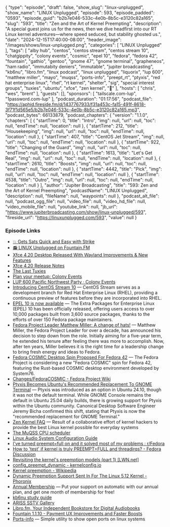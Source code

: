 {
  "type": "episode",
  "draft": false,
  "show_slug": "linux-unplugged",
  "show_name": "LINUX Unplugged",
  "episode": 593,
  "episode_padded": "0593",
  "episode_guid": "b2b7e046-533c-4e0b-8b5c-e3120c82a165",
  "slug": "593",
  "title": "Zen and the Art of Kernel Preempting",
  "description": "A special guest joins us for the news, then we dive headfirst into our RT Linux kernel adventures—where speed seduced, but stability ghosted us.",
  "date": "2024-12-15T17:40:00-08:00",
  "header_image": "/images/shows/linux-unplugged.png",
  "categories": [
    "LINUX Unplugged"
  ],
  "tags": [
    "alby hub",
    "centos",
    "centos stream",
    "centos stream 10",
    "chatgippity",
    "colony events",
    "cosmic",
    "epel 10",
    "fedora",
    "fedora 42",
    "fountain",
    "gathio",
    "gentoo",
    "gnome 47",
    "gnome terminal",
    "grapheneos",
    "ham radio",
    "immutabity deniers",
    "immutable",
    "jupiter broadcasting",
    "kb6nu",
    "libro.fm",
    "linux podcast",
    "linux unplugged",
    "liquorix",
    "lup 600",
    "matthew miller",
    "mayo",
    "muqss",
    "ports-info",
    "preept_rt",
    "ptyxis",
    "red hat enterprise linux",
    "rhel",
    "rt kernel",
    "shelter",
    "sig",
    "special interest groups",
    "tuxies",
    "ubuntu",
    "xfce",
    "zen kernel",
    "🦒"
  ],
  "hosts": [
    "chris",
    "wes",
    "brent"
  ],
  "guests": [],
  "sponsors": [
    "tailscale.com-lup",
    "1password.com-lup"
  ],
  "podcast_duration": "01:17:56",
  "podcast_file": "https://aphid.fireside.fm/d/1437767933/f31a453c-fa15-491f-8618-3f71f1d565e5/b2b7e046-533c-4e0b-8b5c-e3120c82a165.mp3",
  "podcast_bytes": 66133879,
  "podcast_chapters": {
    "version": "1.1.0",
    "chapters": [
      {
        "startTime": 0,
        "title": "Intro",
        "img": null,
        "url": null,
        "toc": null,
        "endTime": null,
        "location": null
      },
      {
        "startTime": 212,
        "title": "Housekeeping",
        "img": null,
        "url": null,
        "toc": null,
        "endTime": null,
        "location": null
      },
      {
        "startTime": 407,
        "title": "CentOS Jet Stream",
        "img": null,
        "url": null,
        "toc": null,
        "endTime": null,
        "location": null
      },
      {
        "startTime": 922,
        "title": "Changing of the Guard",
        "img": null,
        "url": null,
        "toc": null,
        "endTime": null,
        "location": null
      },
      {
        "startTime": 1613,
        "title": "Let's Get Real",
        "img": null,
        "url": null,
        "toc": null,
        "endTime": null,
        "location": null
      },
      {
        "startTime": 2610,
        "title": "Boosts",
        "img": null,
        "url": null,
        "toc": null,
        "endTime": null,
        "location": null
      },
      {
        "startTime": 4442,
        "title": "Pick",
        "img": null,
        "url": null,
        "toc": null,
        "endTime": null,
        "location": null
      },
      {
        "startTime": 4538,
        "title": "Outro",
        "img": null,
        "url": null,
        "toc": null,
        "endTime": null,
        "location": null
      }
    ],
    "author": "Jupiter Broadcasting",
    "title": "593: Zen and the Art of Kernel Preempting",
    "podcastName": "LINUX Unplugged",
    "description": null,
    "fileName": null,
    "waypoints": null
  },
  "podcast_alt_file": null,
  "podcast_ogg_file": null,
  "video_file": null,
  "video_hd_file": null,
  "video_mobile_file": null,
  "youtube_link": null,
  "jb_url": "https://www.jupiterbroadcasting.com/show/linux-unplugged/593",
  "fireside_url": "https://linuxunplugged.com/593",
  "value": null
}


### Episode Links

* [💥 Gets Sats Quick and Easy with Strike](https://strike.me/ "💥 Gets Sats Quick and Easy with Strike")
* [📻 LINUX Unplugged on Fountain.FM](https://www.fountain.fm/show/dWiuBeqpDSM86AwXRXov "📻 LINUX Unplugged  on Fountain.FM")
* [Xfce 4.20 Desktop Released With Wayland Improvements & New Features](https://www.phoronix.com/news/Xfce-4.20-Released "Xfce 4.20 Desktop Released With Wayland Improvements &amp; New Features")
* [Xfce 4.20 Release Notes](https://alexxcons.github.io/blogpost_14.html "Xfce 4.20 Release Notes")
* [The Last Tuxies](https://tuxies.party "The Last Tuxies")
* [Plan your meetup: Colony Events](https://colonyevents.com/events/ "Plan your meetup: Colony Events")
* [LUP 600 Pacific Northwest Party · Colony Events](https://colonyevents.com/fE6j2xJyW_i7_OSntkiyZ "LUP 600 Pacific Northwest Party · Colony Events")
* [Introducing CentOS Stream 10](https://blog.centos.org/2024/12/introducing-centos-stream-10/ "Introducing CentOS Stream 10") — CentOS Stream serves as a development branch for Red Hat Enterprise Linux (RHEL), providing a continuous preview of features before they are incorporated into RHEL.
* [EPEL 10 is now available](https://communityblog.fedoraproject.org/epel-10-is-now-available/ "EPEL 10 is now available") — The Extra Packages for Enterprise Linux (EPEL) 10 has been officially released, offering users access to over 10,000 packages built from 3,600 source packages, thanks to the efforts of over 150 Fedora package maintainers.
* [Fedora Project Leader Matthew Miller: A change of hats!](https://fedoramagazine.org/fedora-project-leader-matthew-miller-a-change-of-hats/ "Fedora Project Leader Matthew Miller: A change of hats!") — Matthew Miller, the Fedora Project Leader for over a decade, has announced his decision to step down from the role. Initially aiming for a five-year term, he extended his tenure after feeling there was more to accomplish. Now, after ten years, Miller believes it is the right time for a leadership change to bring fresh energy and ideas to Fedora.
* [Fedora COSMIC Desktop Spin Proposed For Fedora 42](https://www.phoronix.com/news/Fedora-42-COSMIC-Spin-Proposed "Fedora COSMIC Desktop Spin Proposed For Fedora 42") — The Fedora Project is considering a new "Fedora COSMIC" spin for Fedora 42, featuring the Rust-based COSMIC desktop environment developed by System76.
* [Changes/FedoraCOSMIC - Fedora Project Wiki](https://fedoraproject.org/wiki/Changes/FedoraCOSMIC "Changes/FedoraCOSMIC - Fedora Project Wiki")
* [Ptyxis Becomes Ubuntu's Recommended Replacement To GNOME Terminal](https://www.phoronix.com/news/Ubuntu-Ptyxis-Recommended "Ptyxis Becomes Ubuntu&#x27;s Recommended Replacement To GNOME Terminal") — Ptyxis was introduced as an option in Ubuntu 24.10, though it was not the default terminal. While GNOME Console remains the default in Ubuntu 25.04 daily builds, there is growing support for Ptyxis within the Ubuntu community. Canonical Desktop Software Engineer Jeremy Bicha confirmed this shift, stating that Ptyxis is now the "recommended replacement for GNOME Terminal."
* [Zen Kernel FAQ](https://github.com/zen-kernel/zen-kernel/wiki/FAQ "Zen Kernel FAQ") — Result of a collaborative effort of kernel hackers to provide the best Linux kernel possible for everyday systems
* [The MuQSS CPU scheduler](https://lwn.net/Articles/720227/ "The MuQSS CPU scheduler")
* [Linux Audio System Configuration Guide](https://wiki.linuxaudio.org/wiki/system_configuration "Linux Audio System Configuration Guide")
* [I've turned preempt=full on and it solved most of my problems : r/Fedora](https://www.reddit.com/r/Fedora/comments/158fy6x/ive_turned_preemptfull_on_and_it_solved_most_of/ "I&#x27;ve turned preempt=full on and it solved most of my problems : r/Fedora")
* [How to 'test' if kernel is truly PREEMPT=FULL and threadirqs? - Fedora Discussion](https://discussion.fedoraproject.org/t/how-to-test-if-kernel-is-truly-preempt-full-and-threadirqs/100839 "How to &#x27;test&#x27; if kernel is truly PREEMPT=FULL and threadirqs? - Fedora Discussion")
* [Revisiting the kernel's preemption models (part 1) [LWN.net]](https://lwn.net/Articles/944686/ "Revisiting the kernel&#x27;s preemption models \(part 1\) \[LWN.net\]")
* [config_preempt_dynamic - kernelconfig.io](https://www.kernelconfig.io/config_preempt_dynamic "config_preempt_dynamic - kernelconfig.io")
* [Kernel preemption - Wikipedia](https://en.wikipedia.org/wiki/Kernel_preemption "Kernel preemption - Wikipedia")
* [Dynamic Preemption Support Sent In For The Linux 5.12 Kernel - Phoronix](https://www.phoronix.com/news/Linux-5.12-Dynamic-Preempt "Dynamic Preemption Support Sent In For The Linux 5.12 Kernel - Phoronix")
* [Annual Membership](https://jupitersignal.memberful.com/checkout?plan=117630 "Annual Membership") — Put your support on automatic with our annual plan, and get one month of membership for free!
* [kb6nu study guide](https://www.kb6nu.com/study-guides/ "kb6nu study guide")
* [ARISS SSTV Gallery](https://ariss-usa.org/ARISS_SSTV/index.php "ARISS SSTV Gallery")
* [Libro.fm, Your Independent Bookstore for Digital Audiobooks](https://libro.fm/referral?rf_code=lfm666757 "Libro.fm, Your Independent Bookstore for Digital Audiobooks")
* [Fountain 1.1.10 - Payment UX Improvements and Faster Boosts](https://blog.fountain.fm/p/1-1-10 "Fountain 1.1.10 - Payment UX Improvements and Faster Boosts")
* [Ports-info](https://github.com/mfat/ports-info "Ports-info") — Simple utility to show open ports on linux systems
